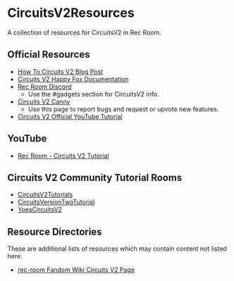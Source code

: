 # CircuitsV2Resources
A collection of resources for CircuitsV2 in Rec Room.

## Official Resources
* [How To Circuits V2 Blog Post](https://recroom.com/developer-blog/2020/8/3/how-2-circuits-2)
* [Circuits V2 Happy Fox Documentation](https://recroom.happyfox.com/kb/section/65/)
* [Rec Room Discord](https://discord.com/channels/193073071802941451/414540825700335617)
  * Use the #gadgets section for CircuitsV2 info.
* [Circuits V2 Canny](https://recroom.canny.io/creative-tools?category=circuits-v2-feedback)
  * Use this page to report bugs and request or upvote new features.
* [Circuits V2 Official YouTube Tutorial](https://www.youtube.com/watch?v=J_vGEe5-rc8)

## YouTube
* [Rec Room - Circuits V2 Tutorial](https://youtu.be/sQ4GuOyiink)

## Circuits V2 Community Tutorial Rooms
* [CircuitsV2Tutorials](https://rec.net/room/CircuitsV2Tutorials)
* [CircuitsVersionTwoTutorial](https://rec.net/room/CircuitsVersionTwoTutorial)
* [YoesCircuitsV2](https://rec.net/room/YoesCircuitsV2)

## Resource Directories
These are additional lists of resources which may contain content not listed here.
* [rec-room Fandom Wiki Circuits V2 Page](https://rec-room.fandom.com/wiki/Circuits_V2)
